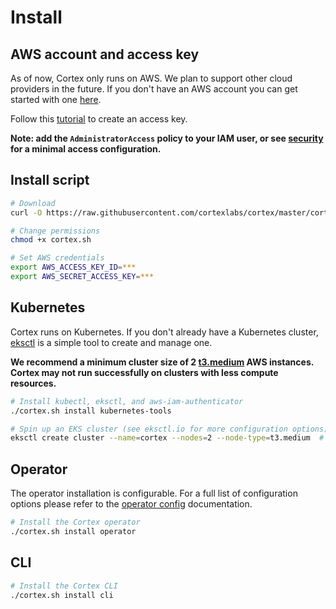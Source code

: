 # Install

## AWS account and access key

As of now, Cortex only runs on AWS. We plan to support other cloud providers in the future. If you don't have an AWS account you can get started with one [here](https://portal.aws.amazon.com/billing/signup#/start).

Follow this [tutorial](https://aws.amazon.com/premiumsupport/knowledge-center/create-access-key) to create an access key.

**Note: add the `AdministratorAccess` policy to your IAM user, or see [security](security.md) for a minimal access configuration.**

## Install script

<!-- CORTEX_VERSION_MINOR -->

```bash
# Download
curl -O https://raw.githubusercontent.com/cortexlabs/cortex/master/cortex.sh

# Change permissions
chmod +x cortex.sh

# Set AWS credentials
export AWS_ACCESS_KEY_ID=***
export AWS_SECRET_ACCESS_KEY=***
```

## Kubernetes

Cortex runs on Kubernetes. If you don't already have a Kubernetes cluster, [eksctl](https://eksctl.io) is a simple tool to create and manage one.

**We recommend a minimum cluster size of 2 [t3.medium](https://aws.amazon.com/ec2/instance-types) AWS instances. Cortex may not run successfully on clusters with less compute resources.**

```bash
# Install kubectl, eksctl, and aws-iam-authenticator
./cortex.sh install kubernetes-tools

# Spin up an EKS cluster (see eksctl.io for more configuration options)
eksctl create cluster --name=cortex --nodes=2 --node-type=t3.medium  # this takes ~20 minutes
```

## Operator

The operator installation is configurable. For a full list of configuration options please refer to the [operator config](operator/config.md) documentation.

```bash
# Install the Cortex operator
./cortex.sh install operator
```

## CLI

```bash
# Install the Cortex CLI
./cortex.sh install cli
```
